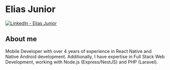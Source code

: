 # Elias Junior

<div style="display: flex; gap: 10px; align-items: center;">
  <a href="https://www.linkedin.com/in/elias-junior-9b1191164/" target="_blank" rel="noopener noreferrer">
    <img src="https://img.shields.io/badge/-LinkedIn-%230077B5?style=for-the-badge&logo=linkedin&logoColor=white" alt="LinkedIn - Elias Junior">
  </a>
</div>

## About me

Mobile Developer with over 4 years of experience in React Native and Native Android development. Additionally, I have expertise in Full Stack Web Development, working with Node.js (Express/NestJS) and PHP (Laravel).
